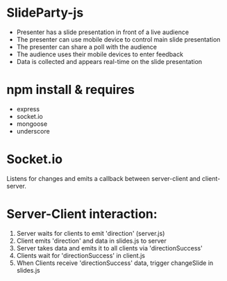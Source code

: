 SlideParty-js
==================
- Presenter has a slide presentation in front of a live audience
- The presenter can use mobile device to control main slide presentation
- The presenter can share a poll with the audience
- The audience uses their mobile devices to enter feedback
- Data is collected and appears real-time on the slide presentation

npm install & requires
==================
- express
- socket.io
- mongoose
- underscore

Socket.io
==================
Listens for changes and emits a callback between server-client and client-server.

Server-Client interaction:
==================
1. Server waits for clients to emit 'direction' (server.js)
2. Client emits 'direction' and data in slides.js to server
3. Server takes data and emits it to all clients via 'directionSuccess'
4. Clients wait for 'directionSuccess' in client.js
5. When Clients receive 'directionSuccess' data, trigger changeSlide in slides.js


